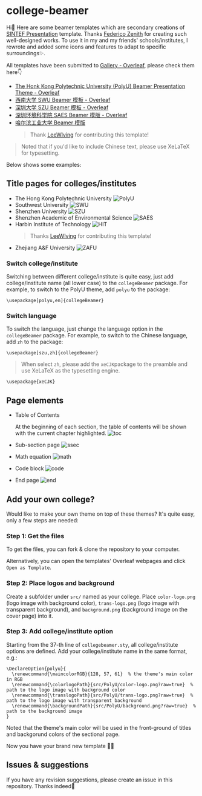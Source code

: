 # college-beamer

Hi👋 Here are some beamer templates which are secondary creations of [SINTEF Presentation](https://www.overleaf.com/latex/templates/sintef-presentation/jhbhdffczpnx) template. Thanks [Federico Zenith](federico.zenith@sintef.no) for creating such well-designed works. To use it in my and my friends' schools/institutes, I rewrote and added some icons and features to adapt to specific surroundings✨.

All templates have been submitted to [Gallery - Overleaf](https://cs.overleaf.com/gallery), please check them here👇

- [The Honk Kong Polytechnic University (PolyU) Beamer Presentation Theme - Overleaf](https://www.overleaf.com/latex/templates/the-honk-kong-polytechnic-university-polyu-beamer-presentation-theme/vywngqprjwrq)
- [西南大学 SWU Beamer 模板 - Overleaf](https://www.overleaf.com/latex/templates/xi-nan-da-xue-swu-beamer-mo-ban-zhu-ti/bgprxfbyhqsb)
- [深圳大学 SZU Beamer 模板 - Overleaf](https://www.overleaf.com/latex/templates/shen-zhen-da-xue-szu-beamer-mo-ban/bjwzmkpsgygf)
- [深圳环境科学院 SAES Beamer 模版 - Overleaf](https://www.overleaf.com/latex/templates/shen-zhen-huan-jing-ke-xue-yuan-saes-beamer-zhu-ti/gqfgpdwcrcpt)
- [哈尔滨工业大学 Beamer 模版](https://www.overleaf.com/latex/templates/harbin-institute-of-technology-hit-beamer-presentation-theme/prwxqwfdzkqj)
  > Thank [LeeWlving](https://github.com/LeeWlving) for contributing this template!

> Noted that if you'd like to include Chinese text, please use XeLaTeX for typesetting.

Below shows some examples:

## Title pages for colleges/institutes

- The Hong Kong Polytechnic University
![PolyU](https://github.com/liu-qilong/college-beamer/blob/main/gallery/PolyU.png?raw=true)
- Southwest University
![SWU](https://github.com/liu-qilong/college-beamer/blob/main/gallery/SWU.png?raw=true)
- Shenzhen University
![SZU](https://github.com/liu-qilong/college-beamer/blob/main/gallery/SZU.png?raw=true)
- Shenzhen Academic of Environmental Science
![SAES](https://github.com/liu-qilong/college-beamer/blob/main/gallery/SAES.png?raw=true)
- Harbin Institute of Technology
![HIT](https://github.com/liu-qilong/college-beamer/blob/main/gallery/HIT.png?raw=true)
  > Thanks [LeeWlving](https://github.com/LeeWlving) for contributing this template!
- Zhejiang A&F University
![ZAFU](https://github.com/liu-qilong/college-beamer/blob/main/gallery/ZAFU.png?raw=true)

### Switch college/institute

Switching between different college/institute is quite easy, just add college/institute name (all lower case) to the `collegeBeamer` package. For example, to switch to the PolyU theme, add `polyu` to the package:

```
\usepackage[polyu,en]{collegeBeamer}
```

### Switch language

To switch the language, just change the language option in the `collegeBeamer` package. For example, to switch to the Chinese language, add `zh` to the package:

```
\usepackage[szu,zh]{collegeBeamer}
```

> When select `zh`, please add the `xeCJK`package to the preamble and use XeLaTeX as the typesetting engine.

```
\usepackage{xeCJK}
```

## Page elements

- Table of Contents

  At the beginning of each section, the table of contents will be shown with the current chapter highlighted.
![toc](https://github.com/liu-qilong/college-beamer/blob/main/gallery/table%20of%20contents.png?raw=true)
- Sub-section page
![ssec](https://github.com/liu-qilong/college-beamer/blob/main/gallery/subsection.png?raw=true)
- Math equation
![math](https://github.com/liu-qilong/college-beamer/blob/main/gallery/math.png?raw=true)
- Code block
![code](https://github.com/liu-qilong/college-beamer/blob/main/gallery/code.png?raw=true)
- End page
![end](https://github.com/liu-qilong/college-beamer/blob/main/gallery/end.png?raw=true)

## Add your own college?

Would like to make your own theme on top of these themes? It's quite easy, only a few steps are needed:

### Step 1: Get the files

To get the files, you can fork & clone the repository to your computer.

Alternatively, you can open the templates' Overleaf webpages and click `Open as Template`.

### Step 2: Place logos and background

Create a subfolder under `src/` named as your college. Place `color-logo.png` (logo image with background color), `trans-logo.png` (logo image with transparent background), and `background.png` (background image on the cover page) into it.

### Step 3: Add college/institute option

Starting from the 37-th line of `collegebeamer.sty`, all college/institute options are defined. Add your college/institute name in the same format, e.g.:

```
\DeclareOption{polyu}{
  \renewcommand{\maincolorRGB}{128, 57, 61}  % the theme's main color in RGB
  \renewcommand{\colorlogoPath}{src/PolyU/color-logo.png?raw=true}  % path to the logo image with background color
  \renewcommand{\translogoPath}{src/PolyU/trans-logo.png?raw=true}  % path to the logo image with transparent background
  \renewcommand{\backgroundPath}{src/PolyU/background.png?raw=true}  % path to the background image
}
```

Noted that the theme's main color will be used in the front-ground of titles and backgorund colors of the sectional page.

Now you have your brand new template 👏🎉

## Issues & suggestions

If you have any revision suggestions, please create an issue in this repository. Thanks indeed🤝
